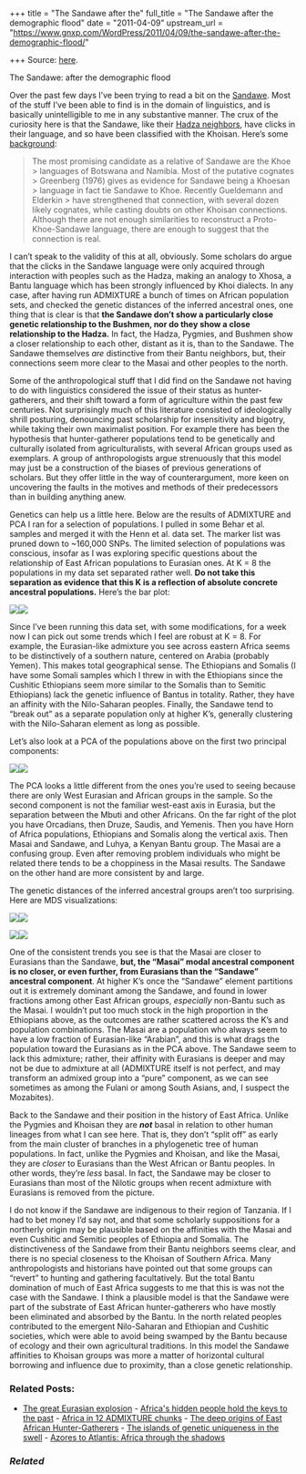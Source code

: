 +++
title = "The Sandawe after the"
full_title = "The Sandawe after the demographic flood"
date = "2011-04-09"
upstream_url = "https://www.gnxp.com/WordPress/2011/04/09/the-sandawe-after-the-demographic-flood/"

+++
Source: [here](https://www.gnxp.com/WordPress/2011/04/09/the-sandawe-after-the-demographic-flood/).

The Sandawe: after the demographic flood

Over the past few days I’ve been trying to read a bit on the [Sandawe](https://en.wikipedia.org/wiki/Sandawe_people). Most of the stuff I’ve been able to find is in the domain of linguistics, and is basically unintelligible to me in any substantive manner. The crux of the curiosity here is that the Sandawe, like their [Hadza neighbors](https://en.wikipedia.org/wiki/Hadza_people), have clicks in their language, and so have been classified with the Khoisan. Here’s some [background](https://en.wikipedia.org/wiki/Sandawe_language#Classification):

> The most promising candidate as a relative of Sandawe are the Khoe > languages of Botswana and Namibia. Most of the putative cognates > Greenberg (1976) gives as evidence for Sandawe being a Khoesan > language in fact tie Sandawe to Khoe. Recently Gueldemann and Elderkin > have strengthened that connection, with several dozen likely cognates, while casting doubts on other Khoisan connections. Although there are not enough similarities to reconstruct a Proto-Khoe-Sandawe language, there are enough to suggest that the connection is real.

I can’t speak to the validity of this at all, obviously. Some scholars do argue that the clicks in the Sandawe language were only acquired through interaction with peoples such as the Hadza, making an analogy to Xhosa, a Bantu language which has been strongly influenced by Khoi dialects. In any case, after having run ADMIXTURE a bunch of times on African population sets, and checked the genetic distances of the inferred ancestral ones, one thing that is clear is that **the Sandawe don’t show a particularly close genetic relationship to the Bushmen, nor do they show a close relationship to the Hadza.** In fact, the Hadza, Pygmies, and Bushmen show a closer relationship to each other, distant as it is, than to the Sandawe. The Sandawe themselves *are* distinctive from their Bantu neighbors, but, their connections seem more clear to the Masai and other peoples to the north.

Some of the anthropological stuff that I did find on the Sandawe not having to do with linguistics considered the issue of their status as hunter-gatherers, and their shift toward a form of agriculture within the past few centuries. Not surprisingly much of this literature consisted of ideologically shrill posturing, denouncing past scholarship for insensitivity and bigotry, while taking their own maximalist position. For example there has been the hypothesis that hunter-gatherer populations tend to be genetically and culturally isolated from agriculturalists, with several African groups used as exemplars. A group of anthropologists argue strenuously that this model may just be a construction of the biases of previous generations of scholars. But they offer little in the way of counterargument, more keen on uncovering the faults in the motives and methods of their predecessors than in building anything anew.

Genetics can help us a little here. Below are the results of ADMIXTURE and PCA I ran for a selection of populations. I pulled in some Behar et al. samples and merged it with the Henn et al. data set. The marker list was pruned down to \~160,000 SNPs. The limited selection of populations was conscious, insofar as I was exploring specific questions about the relationship of East African populations to Eurasian ones. At K = 8 the populations in my data set separated rather well. **Do not take this separation as evidence that this K is a reflection of absolute concrete ancestral populations.** Here’s the bar plot:

[![](https://i0.wp.com/blogs.discovermagazine.com/gnxp/files/2011/04/sandawe8.png?resize=600%2C613)![](https://i0.wp.com/blogs.discovermagazine.com/gnxp/files/2011/04/sandawe8.png?resize=600%2C613)](https://i0.wp.com/blogs.discovermagazine.com/gnxp/files/2011/04/sandawe8.png)

Since I’ve been running this data set, with some modifications, for a week now I can pick out some trends which I feel are robust at K = 8. For example, the Eurasian-like admixture you see across eastern Africa seems to be distinctively of a southern nature, centered on Arabia (probably Yemen). This makes total geographical sense. The Ethiopians and Somalis (I have some Somali samples which I threw in with the Ethiopians since the Cushitic Ethiopians seem more similar to the Somalis than to Semitic Ethiopians) lack the genetic influence of Bantus in totality. Rather, they have an affinity with the Nilo-Saharan peoples. Finally, the Sandawe tend to “break out” as a separate population only at higher K’s, generally clustering with the Nilo-Saharan element as long as possible.

Let’s also look at a PCA of the populations above on the first two principal components:

[![](https://i0.wp.com/blogs.discovermagazine.com/gnxp/files/2011/04/SandaweFinal_htm_6c5acab21.jpg?resize=600%2C575)![](https://i0.wp.com/blogs.discovermagazine.com/gnxp/files/2011/04/SandaweFinal_htm_6c5acab21.jpg?resize=600%2C575)](https://i0.wp.com/blogs.discovermagazine.com/gnxp/files/2011/04/SandaweFinal_htm_6c5acab21.jpg)

The PCA looks a little different from the ones you’re used to seeing because there are only West Eurasian and African groups in the sample. So the second component is not the familiar west-east axis in Eurasia, but the separation between the Mbuti and other Africans. On the far right of the plot you have Orcadians, then Druze, Saudis, and Yemenis. Then you have Horn of Africa populations, Ethiopians and Somalis along the vertical axis. Then Masai and Sandawe, and Luhya, a Kenyan Bantu group. The Masai are a confusing group. Even after removing problem individuals who might be related there tends to be a choppiness in the Masai results. The Sandawe on the other hand are more consistent by and large.

The genetic distances of the inferred ancestral groups aren’t too surprising. Here are MDS visualizations:

[![](https://i0.wp.com/blogs.discovermagazine.com/gnxp/files/2011/04/Fst12.png?resize=599%2C543)![](https://i0.wp.com/blogs.discovermagazine.com/gnxp/files/2011/04/Fst12.png?resize=599%2C543)](https://i0.wp.com/blogs.discovermagazine.com/gnxp/files/2011/04/Fst12.png)

[![](https://i0.wp.com/blogs.discovermagazine.com/gnxp/files/2011/04/Fst21.png?resize=598%2C557)![](https://i0.wp.com/blogs.discovermagazine.com/gnxp/files/2011/04/Fst21.png?resize=598%2C557)](https://i0.wp.com/blogs.discovermagazine.com/gnxp/files/2011/04/Fst21.png)

One of the consistent trends you see is that the Masai are closer to Eurasians than the Sandawe, **but, the “Masai” modal ancestral component is no closer, or even further, from Eurasians than the “Sandawe” ancestral component**. At higher K’s once the “Sandawe” element partitions out it is extremely dominant among the Sandawe, and found in lower fractions among other East African groups, *especially* non-Bantu such as the Masai. I wouldn’t put too much stock in the high proportion in the Ethiopians above, as the outcomes are rather scattered across the K’s and population combinations. The Masai are a population who always seem to have a low fraction of Eurasian-like “Arabian”, and this is what drags the population toward the Eurasians as in the PCA above. The Sandawe seem to lack this admixture; rather, their affinity with Eurasians is deeper and may not be due to admixture at all (ADMIXTURE itself is not perfect, and may transform an admixed group into a “pure” component, as we can see sometimes as among the Fulani or among South Asians, and, I suspect the Mozabites).

Back to the Sandawe and their position in the history of East Africa. Unlike the Pygmies and Khoisan they are ***not*** basal in relation to other human lineages from what I can see here. That is, they don’t “split off” as early from the main cluster of branches in a phylogenetic tree of human populations. In fact, unlike the Pygmies and Khoisan, and like the Masai, they are *closer* to Eurasians than the West African or Bantu peoples. In other words, they’re *less* basal. In fact, the Sandawe may be closer to Eurasians than most of the Nilotic groups when recent admixture with Eurasians is removed from the picture.

I do not know if the Sandawe are indigenous to their region of Tanzania. If I had to bet money I’d say not, and that some scholarly suppositions for a northerly origin may be plausible based on the affinities with the Masai and even Cushitic and Semitic peoples of Ethiopia and Somalia. The distinctiveness of the Sandawe from their Bantu neighbors seems clear, and there is no special closeness to the Khoisan of Southern Africa.
Many anthropologists and historians have pointed out that some groups can “revert” to hunting and gathering facultatively. But the total Bantu domination of much of East Africa suggests to me that this is was not the case with the Sandawe. I think a plausible model is that the Sandawe were part of the substrate of East African hunter-gatherers who have mostly been eliminated and absorbed by the Bantu. In the north related peoples contributed to the emergent Nilo-Saharan and Ethiopian and Cushitic societies, which were able to avoid being swamped by the Bantu because of ecology and their own agricultural traditions. In this model the Sandawe affinities to Khoisan groups was more a matter of horizontal cultural borrowing and influence due to proximity, than a close genetic relationship.

### Related Posts:

- [The great Eurasian
  explosion](https://www.gnxp.com/WordPress/2012/09/17/the-great-eurasian-explosion/) - [Africa's hidden people hold the keys to the
  past](https://www.gnxp.com/WordPress/2012/12/02/africas-hidden-people-hold-the-keys-to-the-past/) - [Africa in 12 ADMIXTURE
  chunks](https://www.gnxp.com/WordPress/2011/04/06/africa-in-12-admixture-chunks/) - [The deep origins of East African
  Hunter-Gatherers](https://www.gnxp.com/WordPress/2019/02/19/the-deep-origins-of-east-african-hunter-gatherers/) - [The islands of genetic uniqueness in the
  swell](https://www.gnxp.com/WordPress/2011/04/08/the-islands-of-genetic-uniqueness-in-the-swell/) - [Azores to Atlantis: Africa through the
  shadows](https://www.gnxp.com/WordPress/2012/07/27/azores-to-atlantis-africa-through-the-shadows/)

### *Related*

[](https://www.addtoany.com/add_to/facebook?linkurl=https%3A%2F%2Fwww.gnxp.com%2FWordPress%2F2011%2F04%2F09%2Fthe-sandawe-after-the-demographic-flood%2F&linkname=The%20Sandawe%3A%20after%20the%20demographic%20flood "Facebook")[](https://www.addtoany.com/add_to/twitter?linkurl=https%3A%2F%2Fwww.gnxp.com%2FWordPress%2F2011%2F04%2F09%2Fthe-sandawe-after-the-demographic-flood%2F&linkname=The%20Sandawe%3A%20after%20the%20demographic%20flood "Twitter")[](https://www.addtoany.com/add_to/email?linkurl=https%3A%2F%2Fwww.gnxp.com%2FWordPress%2F2011%2F04%2F09%2Fthe-sandawe-after-the-demographic-flood%2F&linkname=The%20Sandawe%3A%20after%20the%20demographic%20flood "Email")[](https://www.addtoany.com/share)
